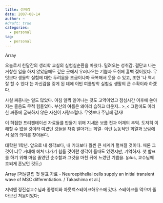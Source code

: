 ```yaml
---
title: 성취감
date: 2007-08-14
author: ~
#draft: true
categories:
  - personal
tag:
  - personal
---
```




Array

오늘로서 한달간의 생리학 교실의 실험실순환을 마쳤다. 밀려오는 성취감. 결단코 나는 거창한 일을 하지 않았음에도 깊은 곳에서 우러나오는 기쁨과 도취에 흠뻑 젖어있다. 무엇보다 생물학 실험에 대한 두려움을 조금이나마 극복해서 웃을 수 있고, 또한 '나 역시 잘 할 수 있다'는 자신감을 갖게 된 데에 이번 여름방학 실험실 생활의 큰 수확이라 하겠다.

사실 짜증나는 일도 많았다. 아침 일찍 일어나는 것도 고역이었고 점심시간 이후에 쏟아지는 졸음도 무척 힘들었다. 부산의 여름은 왜이리 습하고 더운지.. >_< 그럼에도 이러한 짜증에 굴복하지 않은 자신이 자랑스럽다. 무엇보다 주님께 감사!

이 허접한 프리젠테이션 자료들를 만들기 위해 지새운 보름 전과 어제의 추억. 도저히 이해할 수 없을 것이라 여겼던 것들을 차츰 알아가는 희열- 이런 능동적인 희열과 보람에서 삶의 의미를 찾아본다.

대학원 1학년. 앞으로 내 생각보다, 내 기대보다 훨씬 큰 세계가 펼쳐질 것이다. 때론 그것이 너무 거대해 헤쳐 나가기 힘들 것이란 생각이 들때도 있겠지만, 기억하자. 첫 발표를 하기 위해 마음 졸였던 순수함과 그것을 마친 뒤에 느꼈던 기쁨을. (plus, 교수님께 호되게 혼났던 것도;)

Array
[저널클럽 첫 발표 자료 - Neuroepithelial cells supply an initial transient wave of MSC differentiation. / Takashima et al.]

저녁엔 정진섭교수님과 종맹이와 아웃백스테이크하우스에 갔다. 스테이크를 먹으며 졸아보긴 처음이었다;


 







